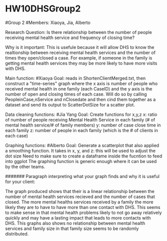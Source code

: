 # HW10DHSGroup2
#Group 2
#Members: Xiaoya, Jia, Alberto 

Research Question: Is there relationship between the number of people receiving mental health service and frequency of closing time?

Why is it important: This is usefule because it will allow DHS to know the realtionship between receiving mental health services and the number of times they open/closed a case. For example, if someone in the family is getting mental health services they may be more likely to have more visits with DHS.

Main function: #Xiaoya
Goal: reads in ShortenClientMerged.txt, then construct a "time-series" graph where the x axis is number of people who received mental health in one family (each CaseID) and the y axis is the number of open and closing times of each case. Will do so by calling PeopleinCase,nService and nClosedate and then cind them together as a dataset and send its output to ScatterDotSize for a scatter plot. 

Data cleaning functions:  #Jia Yang
Goal: Create functions for x,y,z
x: ratio of number of people receiving Mental Health Service in each family (# of mental health service/# of family members)
y: number of case close time in each family
z: number of people in each family (which is the # of clients in each case)

Graphing functions: #Alberto
Goal: Generate a scatterplot that also applied a smoothing function.
It takes in x, y, and z: this will be used to adjust the dot size
Need to make sure to create a dataframe inside the fucntion to feed into ggplot
The graphing function is generic enough where it can be used by the other teams.

#######
Paragraph interpreting what your graph finds and why it is useful for your client:

The graph produced shows that their is a linear relationship between the number of mental health services recieved
and the number of cases that closed. The more mental healths services received by a family the more likely they are to have to 
have more than one contact with DHS. This seems to make sense in that mental health problems likely to not go away relatively quickly 
and may have a lasting impact that leads to more contacts with DHS. This graphs also shows no relationship between mental health services 
and family size in that family size seems to be randomly distributed. 

